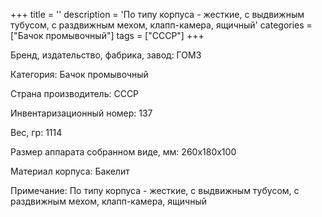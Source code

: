 +++
title = ''
description = 'По типу корпуса - жесткие, с выдвижным тубусом, с раздвижным мехом, клапп-камера, ящичный'
categories = ["Бачок промывочный"]
tags = ["СССР"]
+++

Бренд, издательство, фабрика, завод: ГОМЗ

Категория: Бачок промывочный

Страна производитель: СССР

Инвентаризационный номер: 137

Вес, гр: 1114

Размер аппарата  собранном виде, мм: 260х180х100

Материал корпуса: Бакелит

Примечание: По типу корпуса - жесткие, с выдвижным тубусом, с раздвижным мехом, клапп-камера, ящичный

